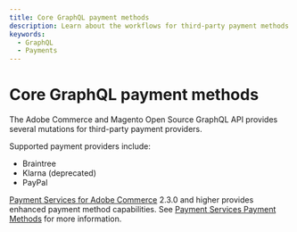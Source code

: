 ```yaml
---
title: Core GraphQL payment methods
description: Learn about the workflows for third-party payment methods.
keywords:
  - GraphQL
  - Payments
---
```


# Core GraphQL payment methods

The Adobe Commerce and Magento Open Source GraphQL API provides several mutations for third-party payment providers.

Supported payment providers include:

- Braintree
- Klarna (deprecated)
- PayPal

[Payment Services for Adobe Commerce](https://commercemarketplace.adobe.com/magento-payment-services.html) 2.3.0 and higher provides enhanced payment method capabilities. See [Payment Services Payment Methods](../payment-services-extension/index.md) for more information.
